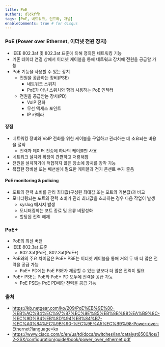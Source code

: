 ```yaml
---
title: PoE
authors: dldkffh
tags: [PoE, 네트워크, 인프라, 개념]
enableComments: true # for Gisqus
---
```


### PoE (Power over Ethernet, 이더넷 전원 장치)

- IEEE 802.3af 및 802.3at 표준에 의해 정의된 네트워킹 기능
- 기존 데이터 연결 상에서 이더넷 케이블을 통해 네트워크 장치에 전원을 공급할 가능
- PoE 기능을 사용할 수 있는 장치
  - 전원을 공급하는 장비(PSE)
    - 네트워크 스위치
    - PoE가 아닌 스위치와 함께 사용하는 PoE 인젝터
  - 전원을 공급받는 장치(PD)
    - VoIP 전화
    - 무선 액세스 포인트
    - IP 카메라
    <!--truncate-->

#### 장점

- 네트워킹 장비와 VoIP 전화를 위한 케이블을 구입하고 관리하는 데 소요되는 비용을 절약
  - 전력과 데이터 전송에 하나의 케이블만 사용
- 네트워크 설치와 확장이 간편하고 저렴해짐
- 전원을 설치하기에 적합하지 않은 장소에 장치를 장착 가능
- 복잡한 장비실 또는 배선실에 필요한 케이블과 전기 콘센트 수가 줄음

#### PoE monitoring & policing

- 포트의 전력 소비를 관리 최대값(구성된 최대값 또는 포트의 기본값)과 비교
- 모니터링되는 포트의 전력 소비가 관리 최대값을 초과하는 경우 다음 작업이 발생
  - syslog 메시지 발생
  - 모니터링되는 포트 종료 및 오류 비활성화
  - 할당된 전력 해제

### PoE+

- PoE의 최신 버전
- IEEE 802.3at 표준
  - 802.3af(PoE), 802.3at(PoE+)
- PoE와의 주요 차이점은 PoE+ PSE는 이더넷 케이블을 통해 거의 두 배 더 많은 전력을 공급 가능
  - PoE+ PD에는 PoE PSE가 제공할 수 있는 양보다 더 많은 전력이 필요
- PoE+ PSE는 PoE와 PoE+ PD 모두에 전력을 공급 가능
  - PoE PSE는 PoE PD에만 전력을 공급 가능

### 출처

- https://kb.netgear.com/ko/209/PoE%EB%9E%80-%EB%AC%B4%EC%97%87%EC%9E%85%EB%8B%88%EA%B9%8C-%EC%9D%B4%EB%8D%94%EB%84%B7-%EC%A0%84%EC%9B%90-%EC%9E%A5%EC%B9%98-Power-over-Ethernet?language=ko
- https://www.cisco.com/c/en/us/td/docs/switches/lan/catalyst6500/ios/12-2SX/configuration/guide/book/power_over_ethernet.pdf
